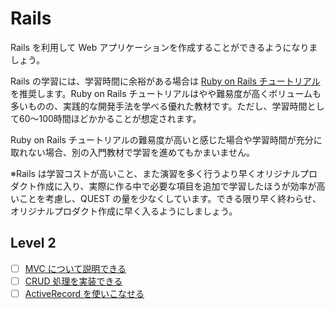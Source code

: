 # Rails

Rails を利用して Web アプリケーションを作成することができるようになりましょう。

Rails の学習には、学習時間に余裕がある場合は [Ruby on Rails チュートリアル](https://railstutorial.jp/)を推奨します。Ruby on Rails チュートリアルはやや難易度が高くボリュームも多いものの、実践的な開発手法を学べる優れた教材です。ただし、学習時間として60〜100時間ほどかかることが想定されます。

Ruby on Rails チュートリアルの難易度が高いと感じた場合や学習時間が充分に取れない場合、別の入門教材で学習を進めてもかまいません。

※Rails は学習コストが高いこと、また演習を多く行うより早くオリジナルプロダクト作成に入り、実際に作る中で必要な項目を追加で学習したほうが効率が高いことを考慮し、QUEST の量を少なくしています。できる限り早く終わらせ、オリジナルプロダクト作成に早く入るようにしましょう。

## Level 2

- [ ] [MVC について説明できる](/quest/technologies/rails/MVC.md)
- [ ] [CRUD 処理を実装できる](/quest/technologies/rails/CRUD.md)
- [ ] [ActiveRecord を使いこなせる](/quest/technologies/rails/ACTIVERECORD.md)
